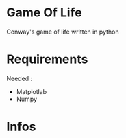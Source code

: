 # Game Of Life
Conway's game of life written in python
<br>

# Requirements

Needed :  
* Matplotlab
* Numpy  

# Infos  


